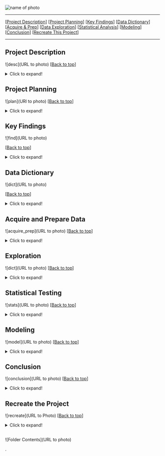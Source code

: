 <a name="top"></a>
![name of photo](url_to_photo)

***
[[Project Description](#project_description)]
[[Project Planning](#planning)]
[[Key Findings](#findings)]
[[Data Dictionary](#dictionary)]
[[Acquire & Prep](#acquire_and_prep)]
[[Data Exploration](#explore)]
[[Statistical Analysis](#stats)]
[[Modeling](#model)]
[[Conclusion](#conclusion)]
[[Recreate This Project](#recreate)]
___


## <a name="project_description"></a> Project Description
![desc](URL to photo)
[[Back to top](#top)]

<details>
  <summary>Click to expand!</summary>

### Description
- 

### Goals
- 
    
### Where did you get the data?
- 

Project Name: ___

explain the project for resume
    

</details>
    
    
## <a name="planning"></a> Project Planning
![plan](URl to photo)
[[Back to top](#top)]

<details>
  <summary>Click to expand!</summary>

### Projet Outline:
    
- Acquisiton of data
- Prepare and clean data with python - Jupyter Labs
    - Drop
    - Rename
    - Create
    - Dummies
    - Etc.
- Explore data:
    - What are the features?
    - Null values:
        - Are the fixable or should they just be deleted.
    - Categorical or continuous values.
    - Make graphs that show:
        - At least 2.
- Run statistical analysis:
    - At least 2.
- Modeling:
    - Make multiple models.
    - Pick best model.
    - Test Data.
    - Conclude results.
        
### Hypothesis
- 

### Target variable
- 

</details>

    
## <a name="findings"></a> Key Findings
![find](URL to photo)

[[Back to top](#top)]

<details>
  <summary>Click to expand!</summary>

### Explore:
- 
    
    
### Stats
- Stat Test 1: 
    - which test:
        - reject of accept null

            
- Stat Test 2: 
    - which test:
        - reject of accept null
    

### Modeling:
- Baseline:
    - 
- Models Made:
    - 
- Best Model:
    - 
- Model testing:
    - 
- Performance:
    - 

***

    
</details>

## <a name="dictionary"></a> Data Dictionary
![dict](URL to photo)

[[Back to top](#top)]

<details>
  <summary>Click to expand!</summary>

### Data Used
    
| Attribute | Definition | Data Type |
| ----- | ----- | ----- | 
| Attribute | Definition | Data Type |
| Attribute | Definition | Data Type |
| Attribute | Definition | Data Type |
  
    
\*  Indicates the target feature in this Zillow data.

***
</details>

## <a name="acquire_and_prep"></a> Acquire and Prepare Data
![acquire_prep](URL to photo)
[[Back to top](#top)]

<details>
  <summary>Click to expand!</summary>

### Acquire Data:
- 
    
### Prepare Data
- 

***

</details>



## <a name="explore"></a> Exploration
![dict](URL to photo)
[[Back to top](#top)]

<details>
  <summary>Click to expand!</summary>
    
- wrangle.py 

### Findings:
- 

***

</details>    

## <a name="stats"></a> Statistical Testing
![stats](URL to photo)
[[Back to top](#top)]
<details>
  <summary>Click to expand!</summary>


### Stats Test 1:
- What is the test?
    - 
- Why use this test?
    - 
- What is being compared?
    - 

#### Hypothesis:
- The null hypothesis (H<sub>0</sub>) is...
    - 
- The alternate hypothesis (H<sub>1</sub>) is ...
    - 


#### Confidence level and alpha value:
- I established a 95% confidence level
- alpha = 1 - confidence, therefore alpha is 0.05

#### Results:
- Reject the null or fail to reject
- Move forward with Alternative Hypothesis or not 

- Summary:
    - F score of:
        - 
    - P vlaue of:
        - 

### Stats Test 2:
- What is the test?
    - 
- Why use this test?
    - 
- What is being compared?
    - 

#### Hypothesis:
- The null hypothesis (H<sub>0</sub>) is...
    - 
- The alternate hypothesis (H<sub>1</sub>) is ...
    - 


#### Confidence level and alpha value:
- I established a 95% confidence level
- alpha = 1 - confidence, therefore alpha is 0.05

#### Results:
- Reject the null or fail to reject
- Move forward with Alternative Hypothesis or not 

- Summary:
    - F score of:
        - 
    - P vlaue of:
        - 

***
​
    
</details>    

## <a name="model"></a> Modeling
![model](URL to photo)
[[Back to top](#top)]
<details>
  <summary>Click to expand!</summary>

Summary of modeling choices...
        
### Models and R<sup>2</sup> Values:
- 

### Baseline Accuracy  
- 
    
### Model
Model Accuracy:  
    
### Model
Model Accuracy:  


## Selecting the Best Model:

- 
    
### Use Table below as a template for all Modeling results for easy comparison:

| Model | Accuracy with Train | Accuracy with Validate | Accuracy with Test|
| ---- | ----| ---- | ---- |
| Model | Accuracy with Train | Accuracy with Validate | Accuracy with Test|
| Model | Accuracy with Train | Accuracy with Validate | Accuracy with Test|


- Why did I choose this model?
    - 

## Testing the Model

- Model Testing Results
     - 


***

</details>  

## <a name="conclusion"></a> Conclusion
![conclusion](URL to photo)
[[Back to top](#top)]
<details>
  <summary>Click to expand!</summary>

I found....

With further time...

I recommend...


</details>  


## <a name="Recreate This Project"></a> Recreate the Project
![recreate](URL to Photo)
[[Back to top](#top)]

<details>
  <summary>Click to expand!</summary>

### 1. Getting started

    
Good luck I hope you enjoy your project!

</details>
    


## 

![Folder Contents](URL to photo)


>>>>>>>>>>>>>>>
.
